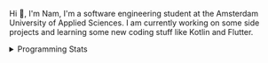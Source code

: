 Hi 👋, I'm Nam, I'm a software engineering student at the Amsterdam University of Applied Sciences. I am currently working on some side projects and learning some new coding stuff like Kotlin and Flutter. 

<details>
<summary>Programming Stats</summary>
<!-- Most used languages stats -->
<!-- [![Top Langs](https://github-readme-stats.vercel.app/api/top-langs/?username=namtphan&layout=compact)](https://github.com/namtphan2/github-readme-stats) -->
  
<!--START_SECTION:waka-->
**I'm a Night 🦉** 

```text
🌞 Morning    41 commits     █░░░░░░░░░░░░░░░░░░░░░░░░   6.4% 
🌆 Daytime    185 commits    ███████░░░░░░░░░░░░░░░░░░   28.86% 
🌃 Evening    247 commits    █████████░░░░░░░░░░░░░░░░   38.53% 
🌙 Night      168 commits    ██████░░░░░░░░░░░░░░░░░░░   26.21%

```
📅 **I'm Most Productive on Tuesday** 

```text
Monday       68 commits     ██░░░░░░░░░░░░░░░░░░░░░░░   10.61% 
Tuesday      112 commits    ████░░░░░░░░░░░░░░░░░░░░░   17.47% 
Wednesday    81 commits     ███░░░░░░░░░░░░░░░░░░░░░░   12.64% 
Thursday     98 commits     ███░░░░░░░░░░░░░░░░░░░░░░   15.29% 
Friday       98 commits     ███░░░░░░░░░░░░░░░░░░░░░░   15.29% 
Saturday     90 commits     ███░░░░░░░░░░░░░░░░░░░░░░   14.04% 
Sunday       94 commits     ███░░░░░░░░░░░░░░░░░░░░░░   14.66%

```


📊 **This Week I Spent My Time On** 

```text
⌚︎ Time Zone: Europe/Amsterdam

🔥 Editors: 
IntelliJ                 4 hrs 9 mins        █████████░░░░░░░░░░░░░░░░   38.93% 
Android Studio           3 hrs 29 mins       ████████░░░░░░░░░░░░░░░░░   32.64% 
VS Code                  3 hrs 2 mins        ███████░░░░░░░░░░░░░░░░░░   28.43%

💻 Operating System: 
Mac                      10 hrs 41 mins      █████████████████████████   100.0%

```


<!--END_SECTION:waka-->
</details>

